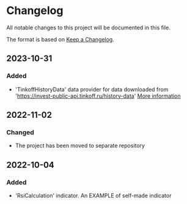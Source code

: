 # Changelog

All notable changes to this project will be documented in this file.

The format is based on [Keep a Changelog](https://keepachangelog.com/en/1.0.0/).


## 2023-10-31
### Added
- 'TinkoffHistoryData' data provider for data downloaded from 'https://invest-public-api.tinkoff.ru/history-data'
[More information](https://tinkoff.github.io/investAPI/get_history/)


## 2022-11-02
### Changed
- The project has been moved to separate repository


## 2022-10-04
### Added
- 'RsiCalculation' indicator. An EXAMPLE of self-made indicator
